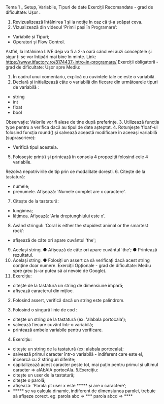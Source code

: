 Tema 1 _ Setup, Variabile, Tipuri de date
Exerciții Recomandate - grad de dificultate: Ușor .
1. Revizualizează întâlnirea 1 și ia notițe în caz că ți-a scăpat ceva.
2. Vizualizează din videoul ‘Primii pași în Programare’:

- Variabile și Tipuri;
- Operatori și Flow Control.

Astfel, la întâlnirea LIVE deja va fi a 2-a oară când vei auzi conceptele și sigur ți
se vor întipări mai bine în minte.
Link: https://www.itfactory.ro/8174437-intro-in-programare/
Exerciții obligatorii - grad de dificultate: Ușor spre Mediu:
1. În cadrul unui comentariu, explică cu cuvintele tale ce este o variabilă.
2. Declară și initializează câte o variabilă din fiecare din următoarele tipuri de
variabilă :

- string
- int
- float
- bool

Observație: Valorile vor fi alese de tine după preferințe.
3. Utilizează funcția type pentru a verifica dacă au tipul de date așteptat.
4. Rotunjește ‘float’-ul folosind funcția round() și salvează această modificare în
aceeași variabilă (suprascriere):
- Verifică tipul acesteia.

5. Folosește print() și printează în consola 4 propoziții folosind cele 4 variabile.

Rezolvă nepotrivirile de tip prin ce modalitate dorești.
6. Citește de la tastatură:
- numele;
- prenumele.
Afișează: 'Numele complet are x caractere'.

7. Citește de la tastatură:
- lungimea;
- lățimea.
Afișează: 'Aria dreptunghiului este x'.

8. Având stringul: 'Coral is either the stupidest animal or the smartest rock':

- afișează de câte ori apare cuvântul 'the';

9. Același string.
● Afișează de câte ori apare cuvântul 'the';
● Printează rezultatul.
10. Același string.
● Folosiți un assert ca să verificați dacă acest string conține doar numere.
Exerciții Opționale - grad de dificultate: Mediu spre greu (s-ar putea să ai
nevoie de Google).
1. Exercițiu:
- citește de la tastatură un string de dimensiune impară;
- afișează caracterul din mijloc.
2. Folosind assert, verifică dacă un string este palindrom.

3. Folosind o singură linie de cod :
- citește un string de la tastatură (ex: 'alabala portocala');
- salvează fiecare cuvânt într-o variabilă;
- printează ambele variabile pentru verificare.
4. Exercițiu:
- citește un string de la tastatură (ex: alabala portocala);
- salvează primul caracter într-o variabilă - indiferent care este el, încearcă
cu 2 stringuri diferite;
- capitalizează acest caracter peste tot, mai puțin pentru primul și ultimul
caracter => alAbAlA portocAla.
5.Exercițiu:
- citește un user de la tastatură;
- citește o parolă;
- afișează: 'Parola pt user x este ***** și are x caractere';
- ***** se va calcula dinamic, indiferent de dimensiunea parolei, trebuie să
afișeze corect.
eg: parola abc => ***
parola abcd => ****